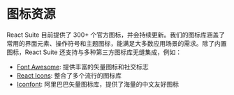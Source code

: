 # 图标资源

React Suite 目前提供了 300+ 个官方图标，并会持续更新。我们的图标库涵盖了常用的界面元素、操作符号和主题图标，能满足大多数应用场景的需求。除了内置图标，React Suite 还支持与多种第三方图标库无缝集成，例如：

- [Font Awesome](https://fontawesome.com/): 提供丰富的矢量图标和社交标志
- [React Icons](https://react-icons.github.io/react-icons/): 整合了多个流行的图标库
- [Iconfont](https://www.iconfont.cn/): 阿里巴巴矢量图标库，提供了海量的中文友好图标

<div id="ad-view"></div>
